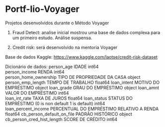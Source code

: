 # Portf-lio-Voyager
Projetos desenvolvidos durante o Método Voyager

1) Fraud Detect: analise inicial mostrou uma base de dados complexa para um primeiro estudo. Análise suspensa.

2) Credit risk: será desenvolvido na mentoria Voyager

Base de dados Kaggle: https://www.kaggle.com/laotse/credit-risk-dataset

Dicionário de dados:
person_age IDADE int64  
person_income RENDA int64  
person_home_ownership TIPO DE PROPRIEDADE DA CASA object
person_emp_length TEMPO DE TRABALHO float64
loan_intent MOTIVO DO EMPRÉSTIMO  object 
loan_grade GRAU DO EMPRÉSTIMO  object 
loan_amnt VALOR DO EMPRÉSTIMO int64  
loan_int_rate TAXA DE JUROS float64
loan_status STATUS DO EMPRÉSTIMO (0 is non default 1 is default) int64  
loan_percent_income PERCENTUAL DO EMPRÉSTIMO RELATIVO A RENDA float64
cb_person_default_on_file PADRÃO HISTÓRICO object 
cb_person_cred_hist_length SCORE DE CRÉDITO int64 
